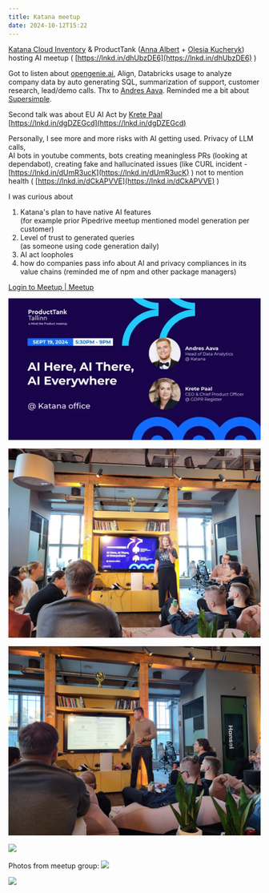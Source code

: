 ```yaml
---
title: Katana meetup
date: 2024-10-12T15:22
---
```


[Katana Cloud Inventory](https://www.linkedin.com/company/katanamrp/) & ProductTank ([](https://www.linkedin.com/in/ACoAACIXjrkBdR3BQpSC8VMMc_L4p3AMsA42kpc)[Anna Albert](https://www.linkedin.com/in/annaalbertpm/) + [](https://www.linkedin.com/in/ACoAABStCPoBW7NsM8NtAnPJ2rLLkwbVuXRiPTQ)[Olesia Kucheryk](https://www.linkedin.com/in/olesia-kucheryk/)) hosting AI meetup ( [https://lnkd.in/dhUbzDE6](https://lnkd.in/dhUbzDE6) )  
  
Got to listen about [opengenie.ai](http://opengenie.ai/), Align, Databricks usage to analyze company data by auto generating SQL, summarization of support, customer research, lead/demo calls. Thx to [](https://www.linkedin.com/in/ACoAAB4drxsB-m6Cy8CAYns3FTEuZtu7Oiv8Gi4)[Andres Aava](https://www.linkedin.com/in/andres-aava-aa3264121/). Reminded me a bit about [Supersimple](https://www.linkedin.com/company/gosupersimple/).  
  
Second talk was about EU AI Act by [](https://www.linkedin.com/in/ACoAABqQSWMBZBKHx4To7B7r-ztnuTraekdY_ws)[Krete Paal](https://www.linkedin.com/in/kretepaal/)  
[https://lnkd.in/dgDZEGcd](https://lnkd.in/dgDZEGcd)  
  
Personally, I see more and more risks with AI getting used. Privacy of LLM calls,  
AI bots in youtube comments, bots creating meaningless PRs (looking at dependabot), creating fake and hallucinated issues (like CURL incident - [https://lnkd.in/dUmR3ucK](https://lnkd.in/dUmR3ucK) ) not to mention health ( [https://lnkd.in/dCkAPVVE](https://lnkd.in/dCkAPVVE) )  
  
I was curious about  
1. Katana's plan to have native AI features  
(for example prior Pipedrive meetup mentioned model generation per customer)  
2. Level of trust to generated queries  
(as someone using code generation daily)  
3. AI act loopholes  
4. how do companies pass info about AI and privacy compliances in its value chains (reminded me of npm and other package managers)

[Login to Meetup | Meetup](https://www.meetup.com/producttank-tallinn/events/303180564)


![](img/Pasted%20image%2020241019230234.png)

![](img/Pasted%20image%2020241019224919.png)

![](img/Pasted%20image%2020241019224925.png)

![](img/Pasted%20image%2020241019224931.png)

Photos from meetup group:
![](img/Pasted%20image%2020241019230359.png)

![](img/Pasted%20image%2020241019230325.png)